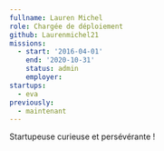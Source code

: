 ```yaml
---
fullname: Lauren Michel
role: Chargée de déploiement
github: Laurenmichel21
missions:
  - start: '2016-04-01'
    end: '2020-10-31'
    status: admin
    employer:
startups:
  - eva
previously:
  - maintenant
---
```


Startupeuse curieuse et persévérante !
